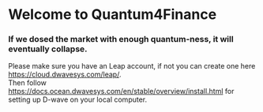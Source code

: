 # Welcome to Quantum4Finance

### If we dosed the market with enough quantum-ness, it will eventually collapse.
Please make sure you have an Leap account, if not you can create one here https://cloud.dwavesys.com/leap/.   
Then follow https://docs.ocean.dwavesys.com/en/stable/overview/install.html for setting up D-wave on your local computer.
